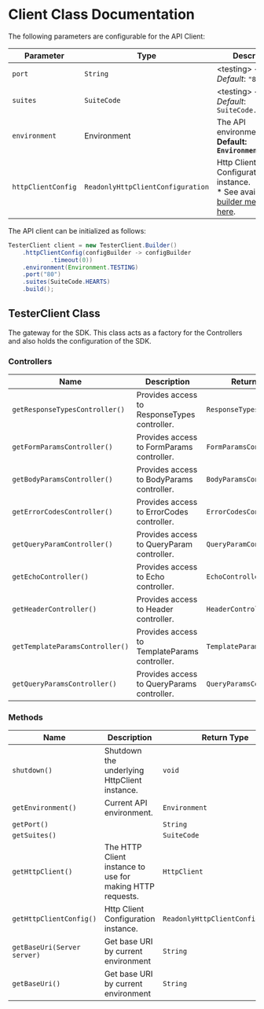 
# Client Class Documentation

The following parameters are configurable for the API Client:

| Parameter | Type | Description |
|  --- | --- | --- |
| `port` | `String` | &lt;testing&gt; &lt;testing&gt;<br>*Default*: `"80"` |
| `suites` | `SuiteCode` | &lt;testing&gt; &lt;testing&gt;<br>*Default*: `SuiteCode.HEARTS` |
| `environment` | Environment | The API environment. <br> **Default: `Environment.TESTING`** |
| `httpClientConfig` | `ReadonlyHttpClientConfiguration` | Http Client Configuration instance.<br>* See available [builder methods here](/doc/http-client-configuration-builder.md). |

The API client can be initialized as follows:

```java
TesterClient client = new TesterClient.Builder()
    .httpClientConfig(configBuilder -> configBuilder
            .timeout(0))
    .environment(Environment.TESTING)
    .port("80")
    .suites(SuiteCode.HEARTS)
    .build();
```

## TesterClient Class

The gateway for the SDK. This class acts as a factory for the Controllers and also holds the configuration of the SDK.

### Controllers

| Name | Description | Return Type |
|  --- | --- | --- |
| `getResponseTypesController()` | Provides access to ResponseTypes controller. | `ResponseTypesController` |
| `getFormParamsController()` | Provides access to FormParams controller. | `FormParamsController` |
| `getBodyParamsController()` | Provides access to BodyParams controller. | `BodyParamsController` |
| `getErrorCodesController()` | Provides access to ErrorCodes controller. | `ErrorCodesController` |
| `getQueryParamController()` | Provides access to QueryParam controller. | `QueryParamController` |
| `getEchoController()` | Provides access to Echo controller. | `EchoController` |
| `getHeaderController()` | Provides access to Header controller. | `HeaderController` |
| `getTemplateParamsController()` | Provides access to TemplateParams controller. | `TemplateParamsController` |
| `getQueryParamsController()` | Provides access to QueryParams controller. | `QueryParamsController` |

### Methods

| Name | Description | Return Type |
|  --- | --- | --- |
| `shutdown()` | Shutdown the underlying HttpClient instance. | `void` |
| `getEnvironment()` | Current API environment. | `Environment` |
| `getPort()` | <testing> <testing> | `String` |
| `getSuites()` | <testing> <testing> | `SuiteCode` |
| `getHttpClient()` | The HTTP Client instance to use for making HTTP requests. | `HttpClient` |
| `getHttpClientConfig()` | Http Client Configuration instance. | `ReadonlyHttpClientConfiguration` |
| `getBaseUri(Server server)` | Get base URI by current environment | `String` |
| `getBaseUri()` | Get base URI by current environment | `String` |

